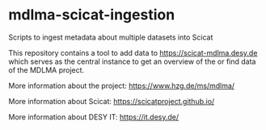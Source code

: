 # mdlma-scicat-ingestion
Scripts to ingest metadata about multiple datasets into Scicat

This repository contains a tool to add data to https://scicat-mdlma.desy.de which serves as the central instance to get an overview of the or find data of the MDLMA project.

More information about the project: https://www.hzg.de/ms/mdlma/

More information about Scicat: https://scicatproject.github.io/

More information about DESY IT: https://it.desy.de/
